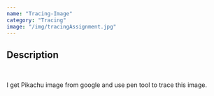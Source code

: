```yaml
---
name: "Tracing-Image"
category: "Tracing"
image: "/img/tracingAssignment.jpg"
---
```


<h2 class='text-xl font-bold'>Description</h2>
<br>
<p>I get Pikachu image from google and use pen tool to trace this image.</p>